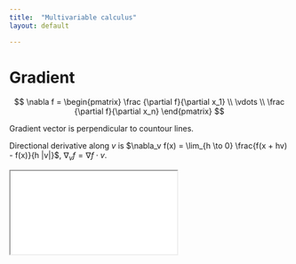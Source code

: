 ```yaml
---
title:  "Multivariable calculus"
layout: default

---
```


# Gradient

$$
\nabla f = 
\begin{pmatrix}
\frac {\partial f}{\partial x_1} \\
\vdots \\
\frac {\partial f}{\partial x_n}
\end{pmatrix}
$$

Gradient vector is perpendicular to countour lines.

Directional derivative along $v$ is $\nabla_v f(x) = \lim_{h \to 0} \frac{f(x + hv) - f(x)}{h |v|}$, $\nabla_v f = \nabla f \cdot v$. 

<iframe class="autoresize nodisplay superlearn-iframe" src="{{ site.superlearn_url }}/ht/asdf2?deckname=multivariable calculus -- ">
    <p>Your browser does not support iframes.</p>
</iframe>
